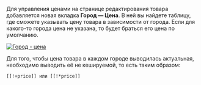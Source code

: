 Для управления ценами на странице редактирования товара добавляется новая вкладка **Город — Цена**. В ней вы найдете таблицу, где сможете указывать цену товара в зависимости от города. Если для какого-то города цена не указана, то будет браться его цена по умолчанию.

[![Город - цена](https://file.modx.pro/files/b/a/c/bac1178a12036c2498d8a6af0f693891.png)](https://file.modx.pro/files/b/a/c/bac1178a12036c2498d8a6af0f693891.png)

Для того, чтобы цена товара в каждом городе выводилась актуальная, необходимо выводить её не кешируемой, то есть таким образом:

``` modx
[[!+price]] или [[!*price]]
```
